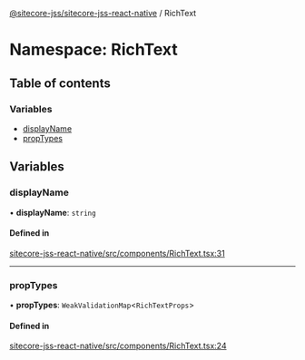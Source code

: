 [@sitecore-jss/sitecore-jss-react-native](../README.md) / RichText

# Namespace: RichText

## Table of contents

### Variables

- [displayName](RichText.md#displayname)
- [propTypes](RichText.md#proptypes)

## Variables

### displayName

• **displayName**: `string`

#### Defined in

[sitecore-jss-react-native/src/components/RichText.tsx:31](https://github.com/Sitecore/jss/blob/fb32a11df/packages/sitecore-jss-react-native/src/components/RichText.tsx#L31)

___

### propTypes

• **propTypes**: `WeakValidationMap`<`RichTextProps`\>

#### Defined in

[sitecore-jss-react-native/src/components/RichText.tsx:24](https://github.com/Sitecore/jss/blob/fb32a11df/packages/sitecore-jss-react-native/src/components/RichText.tsx#L24)
